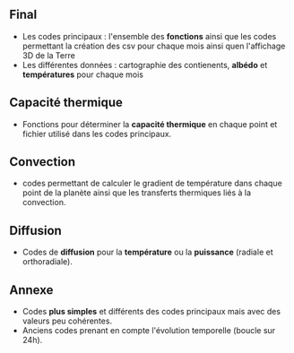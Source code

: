 ## Final

- Les codes principaux  : l'ensemble des **fonctions** ainsi que les codes permettant la création des csv pour chaque mois ainsi quen l'affichage 3D de la Terre
- Les différentes données : cartographie des contienents, **albédo** et **températures** pour chaque mois

## Capacité thermique

- Fonctions pour déterminer la **capacité thermique** en chaque point et fichier utilisé dans les codes principaux.

## Convection

- codes permettant de calculer le gradient de température dans chaque point de la planète ainsi que les transferts thermiques liés à la convection.

## Diffusion

- Codes de **diffusion** pour la **température** ou la **puissance** (radiale et orthoradiale).

## Annexe

- Codes **plus simples** et différents des codes principaux mais avec des valeurs peu cohérentes.
- Anciens codes prenant en compte l'évolution temporelle (boucle sur 24h).
